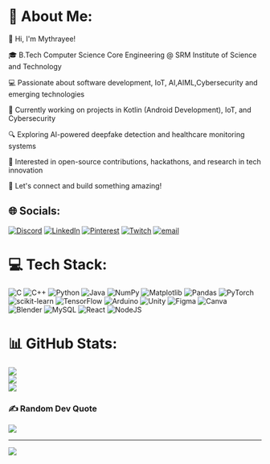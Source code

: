 # 💫 About Me:
👋 Hi, I'm Mythrayee!

🎓 B.Tech Computer Science Core Engineering @ SRM Institute of Science and Technology

💻 Passionate about software development, IoT, AI,AIML,Cybersecurity and emerging technologies

🚀 Currently working on projects in Kotlin (Android Development), IoT, and Cybersecurity

🔍 Exploring AI-powered deepfake detection and healthcare monitoring systems

📌 Interested in open-source contributions, hackathons, and research in tech innovation

🌟 Let's connect and build something amazing!


## 🌐 Socials:
[![Discord](https://img.shields.io/badge/Discord-%237289DA.svg?logo=discord&logoColor=white)](https://discord.gg/_mythrayee_) 
[![LinkedIn](https://img.shields.io/badge/LinkedIn-%230077B5.svg?logo=linkedin&logoColor=white)](www.linkedin.com/in/mythrayee ) [![Pinterest](https://img.shields.io/badge/Pinterest-%23E60023.svg?logo=Pinterest&logoColor=white)](https://pinterest.com/Mythrayee) [![Twitch](https://img.shields.io/badge/Twitch-%239146FF.svg?logo=Twitch&logoColor=white)](https://twitch.tv/mythrayee) [![email](https://img.shields.io/badge/Email-D14836?logo=gmail&logoColor=white)](mailto:mythrayee2007@gmail.com) 

# 💻 Tech Stack:
![C](https://img.shields.io/badge/c-%2300599C.svg?style=for-the-badge&logo=c&logoColor=white) ![C++](https://img.shields.io/badge/c++-%2300599C.svg?style=for-the-badge&logo=c%2B%2B&logoColor=white) ![Python](https://img.shields.io/badge/python-3670A0?style=for-the-badge&logo=python&logoColor=ffdd54) ![Java](https://img.shields.io/badge/java-%23ED8B00.svg?style=for-the-badge&logo=openjdk&logoColor=white) ![NumPy](https://img.shields.io/badge/numpy-%23013243.svg?style=for-the-badge&logo=numpy&logoColor=white) ![Matplotlib](https://img.shields.io/badge/Matplotlib-%23ffffff.svg?style=for-the-badge&logo=Matplotlib&logoColor=black) ![Pandas](https://img.shields.io/badge/pandas-%23150458.svg?style=for-the-badge&logo=pandas&logoColor=white) ![PyTorch](https://img.shields.io/badge/PyTorch-%23EE4C2C.svg?style=for-the-badge&logo=PyTorch&logoColor=white) ![scikit-learn](https://img.shields.io/badge/scikit--learn-%23F7931E.svg?style=for-the-badge&logo=scikit-learn&logoColor=white) ![TensorFlow](https://img.shields.io/badge/TensorFlow-%23FF6F00.svg?style=for-the-badge&logo=TensorFlow&logoColor=white) ![Arduino](https://img.shields.io/badge/-Arduino-00979D?style=for-the-badge&logo=Arduino&logoColor=white) ![Unity](https://img.shields.io/badge/unity-%23000000.svg?style=for-the-badge&logo=unity&logoColor=white) ![Figma](https://img.shields.io/badge/figma-%23F24E1E.svg?style=for-the-badge&logo=figma&logoColor=white) ![Canva](https://img.shields.io/badge/Canva-%2300C4CC.svg?style=for-the-badge&logo=Canva&logoColor=white) ![Blender](https://img.shields.io/badge/blender-%23F5792A.svg?style=for-the-badge&logo=blender&logoColor=white) ![MySQL](https://img.shields.io/badge/mysql-4479A1.svg?style=for-the-badge&logo=mysql&logoColor=white) ![React](https://img.shields.io/badge/react-%2320232a.svg?style=for-the-badge&logo=react&logoColor=%2361DAFB) ![NodeJS](https://img.shields.io/badge/node.js-6DA55F?style=for-the-badge&logo=node.js&logoColor=white)
# 📊 GitHub Stats:
![](https://github-readme-stats.vercel.app/api?username=Mythrayee12&theme=dark&hide_border=false&include_all_commits=false&count_private=false)<br/>
![](https://nirzak-streak-stats.vercel.app/?user=Mythrayee12&theme=dark&hide_border=false)<br/>
![](https://github-readme-stats.vercel.app/api/top-langs/?username=Mythrayee12&theme=dark&hide_border=false&include_all_commits=false&count_private=false&layout=compact)

### ✍️ Random Dev Quote
![](https://quotes-github-readme.vercel.app/api?type=horizontal&theme=radical)

---
[![](https://visitcount.itsvg.in/api?id=Mythrayee12&icon=0&color=0)](https://visitcount.itsvg.in)

<!-- Proudly created with GPRM ( https://gprm.itsvg.in ) -->
